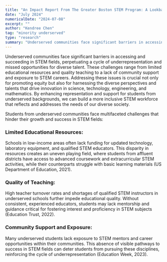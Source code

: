 ```yaml
---
title: "An Impact Report From The Greater Boston STEM Program: A Lookback on 2024"
date: "July 2024"
numericalDate: "2024-07-08"
excerpt: ""
author: "Kendree Chen"
tag: "minority underserved"
type: "research"
summary: "Underserved communities face significant barriers in accessing and succeeding in STEM fields, perpetuating a cycle of underrepresentation and missed opportunities for diverse talent. These challenges range from limited educational resources and quality teaching to a lack of community support and exposure to STEM careers. "
---
```


Underserved communities face significant barriers in accessing and succeeding in STEM fields, perpetuating a cycle of underrepresentation and missed opportunities for diverse talent. These challenges range from limited educational resources and quality teaching to a lack of community support and exposure to STEM careers. Addressing these issues is crucial not only for promoting equity but also for harnessing the diverse perspectives and talents that drive innovation in science, technology, engineering, and mathematics. By enhancing representation and support for students from underserved backgrounds, we can build a more inclusive STEM workforce that reflects and addresses the needs of our diverse society.

Students from underserved communities face multifaceted challenges that hinder their growth and success in STEM fields:
### Limited Educational Resources: 
Schools in low-income areas often lack funding for updated technology, laboratory equipment, and qualified STEM educators. This disparity in resources creates an uneven playing field, where students from affluent districts have access to advanced coursework and extracurricular STEM activities, while their counterparts struggle with basic learning materials (US Department of Education, 2021).
### Quality of Teaching:
High teacher turnover rates and shortages of qualified STEM instructors in underserved schools further impede educational quality. Without consistent, experienced educators, students may lack mentorship and guidance critical for fostering interest and proficiency in STEM subjects (Education Trust, 2022).
### Community Support and Exposure: 
Many underserved students lack exposure to STEM mentors and career opportunities within their communities. This absence of visible pathways to success in STEM fields can deter students from pursuing these disciplines, reinforcing the cycle of underrepresentation (Education Week, 2023).